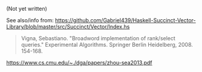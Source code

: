 (Not yet written)

See also/info from:
https://github.com/Gabriel439/Haskell-Succinct-Vector-Library/blob/master/src/Succinct/Vector/Index.hs


> Vigna, Sebastiano. "Broadword implementation of rank/select queries." Experimental Algorithms. Springer Berlin Heidelberg, 2008. 154-168.

https://www.cs.cmu.edu/~./dga/papers/zhou-sea2013.pdf
